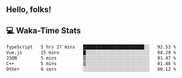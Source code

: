 
## Hello, folks!

## 💻 Waka-Time Stats
<!--START_SECTION:waka-->

```txt
TypeScript   5 hrs 27 mins   ███████████████████████░░   92.53 %
Vue.js       15 mins         █░░░░░░░░░░░░░░░░░░░░░░░░   04.29 %
JSON         5 mins          ▒░░░░░░░░░░░░░░░░░░░░░░░░   01.47 %
C++          5 mins          ▒░░░░░░░░░░░░░░░░░░░░░░░░   01.46 %
Other        0 secs          ░░░░░░░░░░░░░░░░░░░░░░░░░   00.12 %
```

<!--END_SECTION:waka-->


<br>


<!---
ShivamJhaa/ShivamJhaa is a ✨ special ✨ repository because its `README.md` (this file) appears on your GitHub profile.
You can click the Preview link to take a look at your changes.
--->
